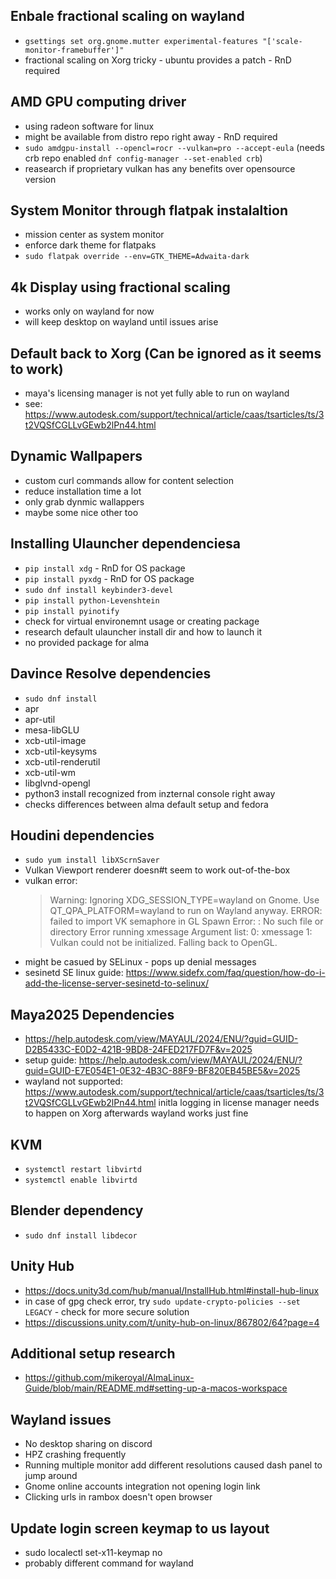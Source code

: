 ## Enbale fractional scaling on wayland
* `gsettings set org.gnome.mutter experimental-features "['scale-monitor-framebuffer']"`
* fractional scaling on Xorg tricky - ubuntu provides a patch - RnD required

## AMD GPU computing driver
* using radeon software for linux
* might be available from distro repo right away - RnD required
* `sudo amdgpu-install --opencl=rocr --vulkan=pro --accept-eula` (needs crb repo enabled `dnf config-manager --set-enabled crb`) 
* reasearch if proprietary vulkan has any benefits over opensource version

## System Monitor through flatpak instalaltion
* mission center as system monitor
* enforce dark theme for flatpaks
* `sudo flatpak override --env=GTK_THEME=Adwaita-dark`

## 4k Display using fractional scaling
* works only on wayland for now
* will keep desktop on wayland until issues arise

## Default back to Xorg (Can be ignored as it seems to work)
* maya's licensing manager is not yet fully able to run on wayland
* see: https://www.autodesk.com/support/technical/article/caas/tsarticles/ts/3t2VQSfCGLLvGEwb2lPn44.html

## Dynamic Wallpapers
* custom curl commands allow for content selection
* reduce installation time a lot
* only grab dynmic wallappers
* maybe some nice other too

## Installing Ulauncher dependenciesa
* `pip install xdg` - RnD for OS package
* `pip install pyxdg` - RnD for OS package
* `sudo dnf install keybinder3-devel`
* `pip install python-Levenshtein`
* `pip install pyinotify`
* check for virtual environemnt usage or creating package
* research default ulauncher install dir and how to launch it
* no provided package for alma

## Davince Resolve dependencies
* `sudo dnf install`
 * apr
 * apr-util
 * mesa-libGLU
 * xcb-util-image
 * xcb-util-keysyms
 * xcb-util-renderutil
 * xcb-util-wm
 * libglvnd-opengl
* python3 install recognized from inzternal console right away
* checks differences between alma default setup and fedora

## Houdini dependencies
* `sudo yum install libXScrnSaver`
* Vulkan Viewport renderer doesn#t seem to work out-of-the-box
* vulkan error:
  > Warning: Ignoring XDG_SESSION_TYPE=wayland on Gnome. Use QT_QPA_PLATFORM=wayland to run on Wayland anyway.
ERROR: failed to import VK semaphore in GL
Spawn Error: : No such file or directory
Error running xmessage
Argument list:
   0: xmessage
   1: Vulkan could not be initialized. Falling back to OpenGL.
* might be casued by SELinux - pops up denial messages
* sesinetd SE linux guide: https://www.sidefx.com/faq/question/how-do-i-add-the-license-server-sesinetd-to-selinux/

## Maya2025 Dependencies
* https://help.autodesk.com/view/MAYAUL/2024/ENU/?guid=GUID-D2B5433C-E0D2-421B-9BD8-24FED217FD7F&v=2025
* setup guide: https://help.autodesk.com/view/MAYAUL/2024/ENU/?guid=GUID-E7E054E1-0E32-4B3C-88F9-BF820EB45BE5&v=2025
* wayland not supported: https://www.autodesk.com/support/technical/article/caas/tsarticles/ts/3t2VQSfCGLLvGEwb2lPn44.html
  initla logging in license manager needs to happen on Xorg afterwards wayland works just fine

## KVM
* `systemctl restart libvirtd`
* `systemctl enable libvirtd`

## Blender dependency
* `sudo dnf install libdecor`

## Unity Hub
* https://docs.unity3d.com/hub/manual/InstallHub.html#install-hub-linux
* in case of gpg check error, try `sudo update-crypto-policies --set LEGACY` - check for more secure solution
* https://discussions.unity.com/t/unity-hub-on-linux/867802/64?page=4

## Additional setup research
* https://github.com/mikeroyal/AlmaLinux-Guide/blob/main/README.md#setting-up-a-macos-workspace

## Wayland issues
* No desktop sharing on discord
* HPZ crashing frequently
* Running multiple monitor add different resolutions caused dash panel to jump around
* Gnome online accounts integration not opening login link
* Clicking urls in rambox doesn't open browser

## Update login screen keymap to us layout
* sudo localectl set-x11-keymap no
* probably different command for wayland
